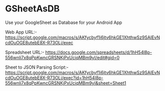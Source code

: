# GSheetAsDB
Use your GoogleSheet as Database for your Android App

Web App URL:-
https://script.google.com/macros/s/AKfycbyf1i6jtv6hkGE1XhthwSz9SAIEvNcdOuOGE8utebE8X-R73OLj/exec

Spreadsheet URL:-
https://docs.google.com/spreadsheets/d/1hH54l8p-556wnli7x8qPpKwncGRSNKjPxUciqMBm9yI/edit#gid=0

Sheet to JSON Parsing Script:-
https://script.google.com/macros/s/AKfycbyf1i6jtv6hkGE1XhthwSz9SAIEvNcdOuOGE8utebE8X-R73OLj/exec?id=1hH54l8p-556wnli7x8qPpKwncGRSNKjPxUciqMBm9yI&sheet=Sheet1


